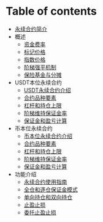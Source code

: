 # Table of contents

* [永续合约简介](README.md)
* 概述
  * [资金费率](概述/资金费率.md)
  * [标记价格](概述/标记价格.md)
  * [指数价格](概述/指数价格.md)
  * [阶梯强平机制](概述/阶梯强平机制.md)
  * [保险基金与分摊](概述/保险基金与分摊.md)
* USDT本位永续合约
  * [USDT永续合约介绍](USDT本位永续合约/USDT永续合约介绍.md)
  * [合约品种要素](USDT本位永续合约/合约品种要素.md)
  * [杠杆和持仓上限](USDT本位永续合约/杠杆和持仓上限.md)
  * [阶梯维持保证金率](USDT本位永续合约/阶梯维持保证金率.md)
  * [保证金和盈亏计算](USDT本位永续合约/保证金和盈亏计算.md)
* 币本位永续合约
  * [币本位永续合约介绍](币本位永续合约/币本位永续合约介绍.md)
  * [合约品种要素](币本位永续合约/合约品种要素.md)
  * [杠杆和持仓上限](币本位永续合约/杠杆和持仓上限.md)
  * [阶梯维持保证金率](币本位永续合约/阶梯维持保证金率.md)
  * [保证金和盈亏计算](币本位永续合约/保证金和盈亏计算.md)
* 功能介绍
  * [永续合约使用指南](功能介绍/永续合约使用指南.md)
  * [全仓和逐仓保证金模式](功能介绍/全仓和逐仓保证金模式.md)
  * [单向持仓和双向持仓](功能介绍/单向持仓和双向持仓.md)
  * [止盈止损](功能介绍/止盈止损.md)
  * [委托止盈止损](功能介绍/委托止盈止损.md)
